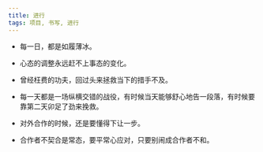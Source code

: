 ```yaml
---
title: 进行
tags: 项目, 书写, 进行
---
```


* 每一日，都是如履薄冰。

* 心态的调整永远赶不上事态的变化。

* 曾经枉费的功夫，回过头来拯救当下的措手不及。

* 每一天都是一场纵横交错的战役，有时候当天能够舒心地告一段落，有时候要靠第二天卯足了劲来挽救。

* 对外合作的时候，还是要懂得下让一步。

* 合作者不契合是常态，要平常心应对，只要别闹成合作者不和。


